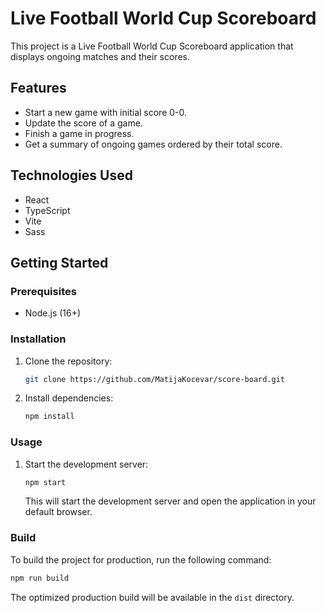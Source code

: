 # Live Football World Cup Scoreboard

This project is a Live Football World Cup Scoreboard application that displays ongoing matches and their scores.

## Features

- Start a new game with initial score 0-0.
- Update the score of a game.
- Finish a game in progress.
- Get a summary of ongoing games ordered by their total score.

## Technologies Used

- React
- TypeScript
- Vite
- Sass

## Getting Started

### Prerequisites

- Node.js (16+)

### Installation

1. Clone the repository:

   ```bash
   git clone https://github.com/MatijaKocevar/score-board.git
   ```

2. Install dependencies:

   ```bash
   npm install
   ```

### Usage

1. Start the development server:

   ```bash
   npm start
   ```

   This will start the development server and open the application in your default browser.

### Build

To build the project for production, run the following command:

```bash
npm run build
```

The optimized production build will be available in the `dist` directory.
